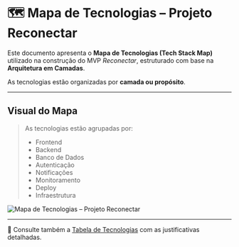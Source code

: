 # 🗺️ Mapa de Tecnologias – Projeto Reconectar

Este documento apresenta o **Mapa de Tecnologias (Tech Stack Map)** utilizado na construção do MVP *Reconectar*, estruturado com base na **Arquitetura em Camadas**.

As tecnologias estão organizadas por **camada ou propósito**.

---

## Visual do Mapa

> As tecnologias estão agrupadas por:
> - Frontend
> - Backend
> - Banco de Dados
> - Autenticação
> - Notificações
> - Monitoramento
> - Deploy
> - Infraestrutura

![Mapa de Tecnologias – Projeto Reconectar](https://github.com/user-attachments/assets/0a0f19c6-b480-4f2d-ac03-d2cedd4ac0b0)



---

📄 Consulte também a [Tabela de Tecnologias](tabela-de-tecnologias.md) com as justificativas detalhadas.
